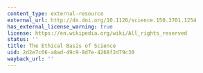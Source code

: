```yaml
---
content_type: external-resource
external_url: http://dx.doi.org/10.1126/science.150.3701.1254
has_external_license_warning: true
license: https://en.wikipedia.org/wiki/All_rights_reserved
status: ''
title: The Ethical Basis of Science
uid: 2d2e7c66-a8ad-49c9-8d7e-4268f2d79c30
wayback_url: ''
---
```

